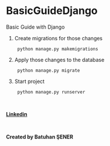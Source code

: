 # BasicGuideDjango
Basic Guide with Django

1) Create migrations for those changes

		python manage.py makemigrations
2) Apply those changes to the database

		python manage.py migrate

3) Start project
	
		python manage.py runserver
	

<br/>
  <p><b><a href="https://www.linkedin.com/in/senerbatuhan/">Linkedin</a></b></p>
<br/>
<p><b>Created by Batuhan ŞENER</b></p>
<br/>

